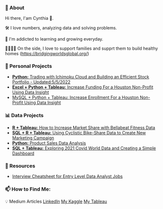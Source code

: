 ### :woman: About

Hi there, I'am Cynthia :wave:.

   :hammer_and_wrench: I love numbers, analyzing data and solving problems.
   
   :seedling: I'm addicted to learning and growing everyday.
   
   :family_man_woman_girl_boy: On the side, I love to support families and supprt them to build healthy homes (https://bridgingworldsglobal.org/)





### 🌟 Personal Projects
- [**Python:** Trading with Ichimoku Cloud and Building an Efficient Stock Portfolio - Updated:5/5/2022](https://github.com/xtenix88/Data-Portfolio/tree/main/Investing)
- [**Excel + Python + Tableau:** Increase Funding For a Houston Non-Profit Using Data Insight](https://github.com/emily1618/Data-Portfolio/tree/main/CEAP)
- [MySQL + Python + Tableau: Increase Enrollment For a Houston Non-Profit Using Data Insight](https://github.com/emily1618/Data-Portfolio/tree/main/FOC) 

### 📊 Data Projects 
- [**R + Tableau:** How to Increase Market Share with Bellabeat Fitness Data](https://github.com/xtenix88/Google-Data-Analytics-Bellabeat-Case-Study) 
- [**SQL + R + Tableau:** Using Cyclistic Bike-Share Data to Create New Marketing Campaign](https://github.com/xtenix88/Google-Data-Analytic-Capstone)
- [**Python:** Product Sales Data Analysis](https://github.com/emily1618/Data-Portfolio/blob/main/EDA/Products_Sales_Analysis.ipynb)
- [**SQL + Tableau:** Exploring 2021 Covid World Data and Creating a Simple Dashboard](https://github.com/xtenix88/SQL) 

### 🔖 Resources
- [Interview Cheatsheet for Entry Level Data Analyst Jobs](https://github.com/emily1618/Data-Portfolio/blob/main/CHEATSHEET/README.md)


### 📫 How to Find Me:

:bulb: Medium Articles
[LinkedIn](https://www.linkedin.com/in/adom-portuphy/)
[My Kaggle](https://www.kaggle.com/cynthiaadomportuphy)
[My Tableau](https://www.tableau.com/)


